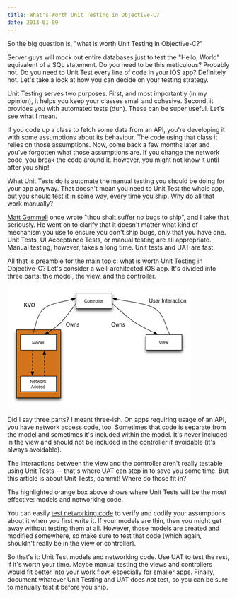 ```yaml
---
title: What's Worth Unit Testing in Objective-C?
date: 2013-01-09
---
```


So the big question is, "what is worth Unit Testing in Objective-C?"

Server guys will mock out entire databases just to test the "Hello, World" equivalent of a SQL statement. Do you need to be this meticulous? Probably not. Do you need to Unit Test every line of code in your iOS app? Definitely not. Let's take a look at how you can decide on your testing strategy.

Unit Testing serves two purposes. First, and most importantly (in my opinion), it helps you keep your classes small and cohesive. Second, it provides you with automated tests (duh). These can be super useful. Let's see what I mean.

If you code up a class to fetch some data from an API, you're developing it with some assumptions about its behaviour. The code using that class it relies on those assumptions. Now, come back a few months later and you've forgotten what those assumptions are. If you change the network code, you break the code around it. However, you might not know it until after you ship!

What Unit Tests do is automate the manual testing you should be doing for your app anyway. That doesn't mean you need to Unit Test the whole app, but you should test it in some way, every time you ship. Why do all that work manually?

[Matt Gemmell](http://mattgemmell.com/2012/05/24/api-design/) once wrote "thou shalt suffer no bugs to ship", and I take that seriously. He went on to clarify that it doesn't matter what kind of mechanism you use to ensure you don't ship bugs, only that you have one. Unit Tests, UI Acceptance Tests, or manual testing are all appropriate. Manual testing, however, takes a long time. Unit tests and UAT are fast.

All that is preamble for the main topic: what is worth Unit Testing in Objective-C? Let's consider a well-architected iOS app. It's divided into three parts: the model, the view, and the controller.

![](426D1328D1E744999A88979FAF12C2C2.png)

Did I say three parts? I meant three-ish. On apps requiring usage of an API, you have network access code, too. Sometimes that code is separate from the model and sometimes it's included within the model. It's never included in the view and should not be included in the controller if avoidable (it's always avoidable).

The interactions between the view and the controller aren't really testable using Unit Tests — that's where UAT can step in to save you some time. But this article is about Unit Tests, dammit! Where do those fit in?

The highlighted orange box above shows where Unit Tests will be the most effective: models and networking code.

You can easily [test networking code](/blog/your-first-objective-c-unit-test-with-ocmock/) to verify and codify your assumptions about it when you first write it. If your models are thin, then you might get away without testing them at all. However, those models are created and modified somewhere, so make sure to test that code (which again, shouldn't really be in the view or controller).

So that's it: Unit Test models and networking code. Use UAT to test the rest, if it's worth your time. Maybe manual testing the views and controllers would fit better into your work flow, especially for smaller apps. Finally, document whatever Unit Testing and UAT does _not_ test, so you can be sure to manually test it before you ship.
